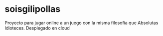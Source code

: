 # soisgilipollas
Proyecto para jugar online a un juego con la misma filosofia que Absolutas Idioteces. Desplegado en cloud

